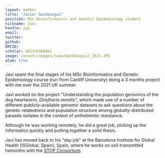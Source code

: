 ```yaml
---
layout: member
title: "Javier Gandasegui"
position: MSc Bioinformatics and Genetic Epidemiology student
nickname: Javi
handle: jga
email:
twitter: 
github: 
ORCID:
scholar: eEG3cE4AAAAJ
image: /assets/images/team/GandaseguiJ_2021.JPG
alum: true
---
```


Javi spent the final stages of his MSc Bioinformatics and Genetic Epidemiology course (run from Cardiff University) doing a 3 months project 
with me over the 2021 UK summer. 

Javi worked on the project "Understanding the population genomics of the dog heartworm, *Dirofilaria immitis*", which made use of a number of different 
publicly-available genomic datasets to ask questions about the genetic relatedness and population structure among globally-distributed parasite isolates 
in the context of anthelmintic resistance. 

Although he was working remotely, he did a great job, picking up the informatics quickly and putting together a solid thesis. 

Javi has moved back to his "day job" at the Barcelona Institute for Global Health (ISGlobal, Spain), Spain, where he works on soil-transmitted helminths with the 
[STOP Consortium].

[STOP Consortium]: https://stoptheworm.org/ 
